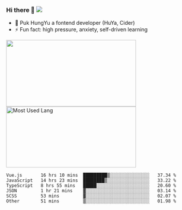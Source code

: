 ### Hi there 👋   ![](https://komarev.com/ghpvc/?username=trojan0523&color=ff69b4&label=PV+Since+2020-1-1)

 - 🔭 Puk HungYu a fontend developer (HuYa, Cider)
 - ⚡ Fun fact: high pressure, anxiety, self-driven learning 

 <img align="left" width="350px" height="180px" src="https://github-readme-stats.vercel.app/api?username=trojan0523&show_icons=true&icon_color=199861&count_private=true" />
 
 <img width="350px" height="165px" alt="Most Used Lang" src="https://github-readme-stats.vercel.app/api/top-langs/?username=trojan0523&layout=compact"/>
 

 <!--START_SECTION:waka-->

```text
Vue.js       16 hrs 10 mins  █████████▒░░░░░░░░░░░░░░░   37.34 %
JavaScript   14 hrs 23 mins  ████████▒░░░░░░░░░░░░░░░░   33.22 %
TypeScript   8 hrs 55 mins   █████░░░░░░░░░░░░░░░░░░░░   20.60 %
JSON         1 hr 21 mins    ▓░░░░░░░░░░░░░░░░░░░░░░░░   03.14 %
SCSS         53 mins         ▓░░░░░░░░░░░░░░░░░░░░░░░░   02.07 %
Other        51 mins         ▒░░░░░░░░░░░░░░░░░░░░░░░░   01.98 %
```

<!--END_SECTION:waka-->

 
<!--
**Trojan0523/Trojan0523** is a ✨ _special_ ✨ repository because its `README.md` (this file) appears on your GitHub profile.

Here are some ideas to get you started:

- 👯 looking to collaborate on where? i don`t know
- 🤔 I’m looking for help with ...
- 💬 Ask me about ...
- 📫 How to reach me: ...
- 😄 Pronouns: ...
- ⚡ Fun fact: ...
![](https://komarev.com/ghpvc/?username=trojan0523)
-->
